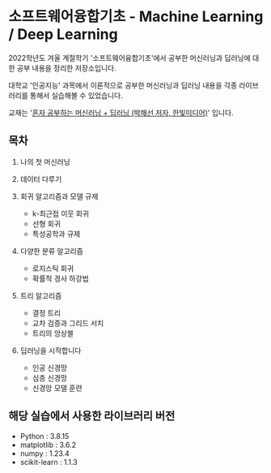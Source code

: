 # 소프트웨어융합기초 - Machine Learning / Deep Learning

2022학년도 겨울 계절학기 '소프트웨어융합기초'에서 공부한 머신러닝과 딥러닝에 대한 공부 내용을 정리한 저장소입니다.

대학교 '인공지능' 과목에서 이론적으로 공부한 머신러닝과 딥러닝 내용을 각종 라이브러리를 통해서 실습해볼 수 있었습니다.

교재는 '[혼자 공부하는 머신러닝 + 딥러닝 (박해선 저자, 한빛미디어)](https://product.kyobobook.co.kr/detail/S000001810330 "혼자 공부하는 머신러닝 + 딥러닝 (박해선 저자, 한빛미디어)")' 입니다.

## 목차

1. 나의 첫 머신러닝

2. 데이터 다루기

3. 회귀 알고리즘과 모델 규제
    * k-최근접 이웃 회귀
    * 선형 회귀
    * 특성공학과 규제

4. 다양한 분류 알고리즘
    * 로지스틱 회귀
    * 확률적 경사 하강법

5. 트리 알고리즘
    * 결정 트리
    * 교차 검증과 그리드 서치
    * 트리의 앙상블

7. 딥러닝을 시작합니다
    * 인공 신경망
    * 심층 신경망
    * 신경망 모델 훈련

## 해당 실습에서 사용한 라이브러리 버전
* Python : 3.8.15
* matplotlib : 3.6.2
* numpy : 1.23.4
* scikit-learn : 1.1.3